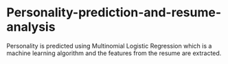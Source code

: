 # Personality-prediction-and-resume-analysis
Personality is predicted using Multinomial Logistic Regression which is a machine learning algorithm and the features from the resume are extracted.
